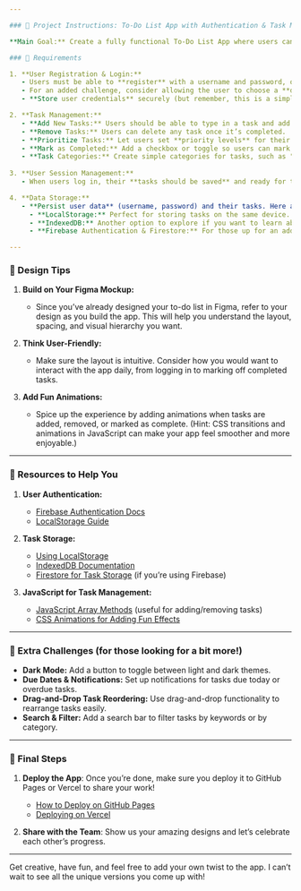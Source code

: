 ```yaml
---

### 📝 Project Instructions: To-Do List App with Authentication & Task Management

**Main Goal:** Create a fully functional To-Do List App where users can register/login to keep track of their tasks. This means you’ll be building a mini app with user management and task management features!

### 🌟 Requirements

1. **User Registration & Login:**
   - Users must be able to **register** with a username and password, or log in if they already have an account.
   - For an added challenge, consider allowing the user to choose a **display name or theme** they’d like to see when they log in.
   - **Store user credentials** securely (but remember, this is a simple project, so don’t worry about encryption).

2. **Task Management:**
   - **Add New Tasks:** Users should be able to type in a task and add it to their to-do list. Each task should include a title, description, and due date (optional).
   - **Remove Tasks:** Users can delete any task once it’s completed.
   - **Prioritize Tasks:** Let users set **priority levels** for their tasks (like "High," "Medium," or "Low") or even color-code them!
   - **Mark as Completed:** Add a checkbox or toggle so users can mark tasks as complete, and give them the option to hide completed tasks.
   - **Task Categories:** Create simple categories for tasks, such as "Work," "Personal," or "Hobbies" (feel free to get creative with these!).
  
3. **User Session Management:**
   - When users log in, their **tasks should be saved** and ready for them to view. Consider adding a greeting that says “Welcome back, [Username]!”

4. **Data Storage:**
   - **Persist user data** (username, password) and their tasks. Here are some options to consider:
     - **LocalStorage:** Perfect for storing tasks on the same device. Use this to save tasks and user sessions locally.
     - **IndexedDB:** Another option to explore if you want to learn about more structured browser storage.
     - **Firebase Authentication & Firestore:** For those up for an additional challenge, try using Firebase to manage user accounts and tasks. Firebase gives you user auth and database features that will make this feel more like a real app.

---
```


### 🎨 Design Tips

1. **Build on Your Figma Mockup:**
   - Since you’ve already designed your to-do list in Figma, refer to your design as you build the app. This will help you understand the layout, spacing, and visual hierarchy you want.

2. **Think User-Friendly:**
   - Make sure the layout is intuitive. Consider how you would want to interact with the app daily, from logging in to marking off completed tasks.

3. **Add Fun Animations:**
   - Spice up the experience by adding animations when tasks are added, removed, or marked as complete. (Hint: CSS transitions and animations in JavaScript can make your app feel smoother and more enjoyable.)

---

### 🧰 Resources to Help You

1. **User Authentication:**
   - [Firebase Authentication Docs](https://firebase.google.com/docs/auth)
   - [LocalStorage Guide](https://developer.mozilla.org/en-US/docs/Web/API/Window/localStorage)

2. **Task Storage:**
   - [Using LocalStorage](https://developer.mozilla.org/en-US/docs/Web/API/Window/localStorage)
   - [IndexedDB Documentation](https://developer.mozilla.org/en-US/docs/Web/API/IndexedDB_API)
   - [Firestore for Task Storage](https://firebase.google.com/docs/firestore) (if you’re using Firebase)

3. **JavaScript for Task Management:**
   - [JavaScript Array Methods](https://developer.mozilla.org/en-US/docs/Web/JavaScript/Reference/Global_Objects/Array) (useful for adding/removing tasks)
   - [CSS Animations for Adding Fun Effects](https://developer.mozilla.org/en-US/docs/Web/CSS/CSS_Animations/Using_CSS_animations)

---

### 🎯 Extra Challenges (for those looking for a bit more!)

- **Dark Mode:** Add a button to toggle between light and dark themes.
- **Due Dates & Notifications:** Set up notifications for tasks due today or overdue tasks. 
- **Drag-and-Drop Task Reordering:** Use drag-and-drop functionality to rearrange tasks easily.
- **Search & Filter:** Add a search bar to filter tasks by keywords or by category.

---

### 🚀 Final Steps

1. **Deploy the App**: Once you’re done, make sure you deploy it to GitHub Pages or Vercel to share your work!
   - [How to Deploy on GitHub Pages](https://pages.github.com/)
   - [Deploying on Vercel](https://vercel.com/)

2. **Share with the Team**: Show us your amazing designs and let’s celebrate each other’s progress.

---

Get creative, have fun, and feel free to add your own twist to the app. I can’t wait to see all the unique versions you come up with!
